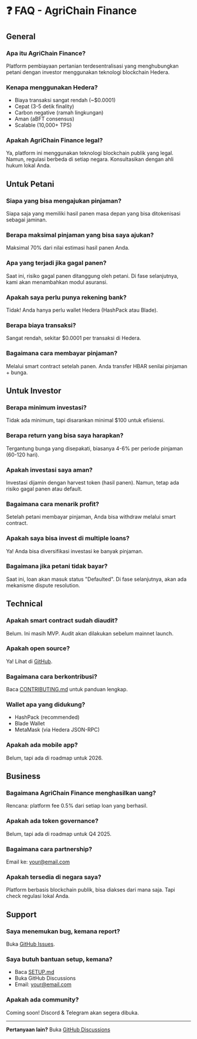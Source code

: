 # ❓ FAQ - AgriChain Finance

## General

### Apa itu AgriChain Finance?
Platform pembiayaan pertanian terdesentralisasi yang menghubungkan petani dengan investor menggunakan teknologi blockchain Hedera.

### Kenapa menggunakan Hedera?
- Biaya transaksi sangat rendah (~$0.0001)
- Cepat (3-5 detik finality)
- Carbon negative (ramah lingkungan)
- Aman (aBFT consensus)
- Scalable (10,000+ TPS)

### Apakah AgriChain Finance legal?
Ya, platform ini menggunakan teknologi blockchain publik yang legal. Namun, regulasi berbeda di setiap negara. Konsultasikan dengan ahli hukum lokal Anda.

## Untuk Petani

### Siapa yang bisa mengajukan pinjaman?
Siapa saja yang memiliki hasil panen masa depan yang bisa ditokenisasi sebagai jaminan.

### Berapa maksimal pinjaman yang bisa saya ajukan?
Maksimal 70% dari nilai estimasi hasil panen Anda.

### Apa yang terjadi jika gagal panen?
Saat ini, risiko gagal panen ditanggung oleh petani. Di fase selanjutnya, kami akan menambahkan modul asuransi.

### Apakah saya perlu punya rekening bank?
Tidak! Anda hanya perlu wallet Hedera (HashPack atau Blade).

### Berapa biaya transaksi?
Sangat rendah, sekitar $0.0001 per transaksi di Hedera.

### Bagaimana cara membayar pinjaman?
Melalui smart contract setelah panen. Anda transfer HBAR senilai pinjaman + bunga.

## Untuk Investor

### Berapa minimum investasi?
Tidak ada minimum, tapi disarankan minimal $100 untuk efisiensi.

### Berapa return yang bisa saya harapkan?
Tergantung bunga yang disepakati, biasanya 4-6% per periode pinjaman (60-120 hari).

### Apakah investasi saya aman?
Investasi dijamin dengan harvest token (hasil panen). Namun, tetap ada risiko gagal panen atau default.

### Bagaimana cara menarik profit?
Setelah petani membayar pinjaman, Anda bisa withdraw melalui smart contract.

### Apakah saya bisa invest di multiple loans?
Ya! Anda bisa diversifikasi investasi ke banyak pinjaman.

### Bagaimana jika petani tidak bayar?
Saat ini, loan akan masuk status "Defaulted". Di fase selanjutnya, akan ada mekanisme dispute resolution.

## Technical

### Apakah smart contract sudah diaudit?
Belum. Ini masih MVP. Audit akan dilakukan sebelum mainnet launch.

### Apakah open source?
Ya! Lihat di [GitHub](https://github.com/yourusername/agrichain-finance).

### Bagaimana cara berkontribusi?
Baca [CONTRIBUTING.md](../CONTRIBUTING.md) untuk panduan lengkap.

### Wallet apa yang didukung?
- HashPack (recommended)
- Blade Wallet
- MetaMask (via Hedera JSON-RPC)

### Apakah ada mobile app?
Belum, tapi ada di roadmap untuk 2026.

## Business

### Bagaimana AgriChain Finance menghasilkan uang?
Rencana: platform fee 0.5% dari setiap loan yang berhasil.

### Apakah ada token governance?
Belum, tapi ada di roadmap untuk Q4 2025.

### Bagaimana cara partnership?
Email ke: your@email.com

### Apakah tersedia di negara saya?
Platform berbasis blockchain publik, bisa diakses dari mana saja. Tapi check regulasi lokal Anda.

## Support

### Saya menemukan bug, kemana report?
Buka [GitHub Issues](https://github.com/yourusername/agrichain-finance/issues).

### Saya butuh bantuan setup, kemana?
- Baca [SETUP.md](SETUP.md)
- Buka GitHub Discussions
- Email: your@email.com

### Apakah ada community?
Coming soon! Discord & Telegram akan segera dibuka.

---

**Pertanyaan lain?** Buka [GitHub Discussions](https://github.com/yourusername/agrichain-finance/discussions)
